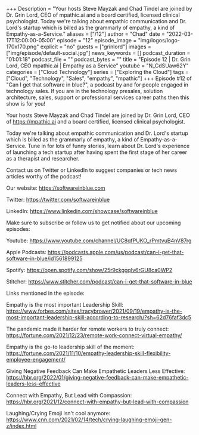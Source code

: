 +++
Description = "Your hosts Steve Mayzak and Chad Tindel are joined by Dr. Grin Lord, CEO of mpathic.ai and a board certified, licensed clinical psychologist.  Today we're talking about empathic communication and Dr. Lord's startup which is billed as the grammarly of empathy, a kind of Empathy-as-a-Service."
aliases = ["/12"]
author = "Chad"
date = "2022-03-17T12:00:00-05:00"
episode = "12"
episode_image = "img/logos/logo-170x170.png"
explicit = "no"
guests = ["grinlord"]
images = ["img/episode/default-social.jpg"]
news_keywords = []
podcast_duration = "01:01:18"
podcast_file = ""
podcast_bytes = ""
title = "Episode 12 | Dr. Grin Lord, CEO mpathic.ai | Empathy as a Service"
youtube = "N_CdSUaw62Y"
categories = ["Cloud Technology"]
series = ["Exploring the Cloud"]
tags = ["Cloud", "Technology", "Sales", "empathy", "mpathic"]
+++
Episode #12 of "Can I get that software in blue?", a podcast by and for people engaged in technology sales. If you are in the technology presales, solution architecture, sales, support or professional services career paths then this show is for you!

Your hosts Steve Mayzak and Chad Tindel are joined by Dr. Grin Lord, CEO of https://mpathic.ai and a board certified, licensed clinical psychologist.

Today we're talking about empathic communication and Dr. Lord's startup which is billed as the grammarly of empathy, a kind of Empathy-as-a-Service. Tune in for lots of funny stories, learn about Dr. Lord's experience of launching a tech startup after having spent the first stage of her career as a therapist and researcher.

Contact us on Twitter or LinkedIn to suggest companies or tech news articles worthy of the podcast!

Our website: https://softwareinblue.com

Twitter: https://twitter.com/softwareinblue

LinkedIn: https://www.linkedin.com/showcase/softwareinblue

Make sure to subscribe or follow us to get notified about our upcoming episodes:

Youtube: https://www.youtube.com/channel/UC8qfPUKO_rPmtvuB4nV87rg

Apple Podcasts: https://podcasts.apple.com/us/podcast/can-i-get-that-software-in-blue/id1561899125

Spotify: https://open.spotify.com/show/25r9ckggqIv6rGU8ca0WP2

Stitcher: https://www.stitcher.com/podcast/can-i-get-that-software-in-blue

Links mentioned in the episode:

Empathy is the most important Leadership Skill: https://www.forbes.com/sites/tracybrower/2021/09/19/empathy-is-the-most-important-leadership-skill-according-to-research/?sh=62d76faf3dc5

The pandemic made it harder for remote workers to truly connect: https://fortune.com/2021/12/23/remote-work-connect-virtual-empathy/

Empathy is the go-to leadership skill of the moment: https://fortune.com/2021/11/10/empathy-leadership-skill-flexibility-employee-engagement/

Giving Negative Feedback Can Make Empathetic Leaders Less Effective: https://hbr.org/2022/01/giving-negative-feedback-can-make-empathetic-leaders-less-effective

Connect with Empathy, But Lead with Compassion: https://hbr.org/2021/12/connect-with-empathy-but-lead-with-compassion

Laughing/Crying Emoji isn't cool anymore: https://www.cnn.com/2021/02/14/tech/crying-laughing-emoji-gen-z/index.html
